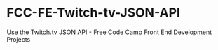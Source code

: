 # FCC-FE-Twitch-tv-JSON-API
Use the Twitch.tv JSON API - Free Code Camp Front End Development Projects
